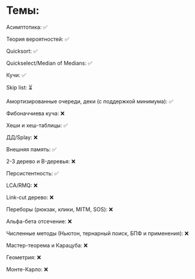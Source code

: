 <h1>Темы:</h1>

Асимптотика: ✅

Теория вероятностей: ✅

Quicksort: ✅

Quickselect/Median of Medians: ✅

Кучи: ✅

Skip list: ⏳

Амортизированные очереди, деки (с поддержкой минимума): ✅

Фибоначчиева куча: ❌

Хеши и хеш-таблицы: ✅

ДД/Splay: ❌

Внешняя память: ✅

2-3 дерево и B-деревья: ❌

Персистентность: ✅

LCA/RMQ: ❌

Link-cut дерево: ❌

Переборы (рюкзак, клики, MITM, SOS): ❌

Альфа-бета отсечение: ❌

Численные методы (Ньютон, тернарный поиск, БПФ и применения): ❌

Мастер-теорема и Карацуба: ❌

Геометрия: ❌

Монте-Карло: ❌
